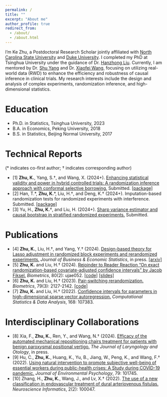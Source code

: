 ```yaml
---
permalink: /
title: ""
excerpt: "About me"
author_profile: true
redirect_from: 
  - /about/
  - /about.html
---
```


I’m Ke Zhu, a Postdoctoral Research Scholar jointly affiliated with [North Carolina State University](https://statistics.sciences.ncsu.edu/people/kzhu24/) and [Duke University](https://biostat.duke.edu/profile/ke-zhu). I completed my PhD at Tsinghua University under the guidance of Dr. [Hanzhong Liu](http://www.stat.tsinghua.edu.cn/teachers/hanzhongliu/). Currently, I am mentored by Dr. [Shu Yang](https://shuyang.wordpress.ncsu.edu) and Dr. [Xiaofei Wang](https://biostat.duke.edu/profile/xiaofei-wang), focusing on utilizing real-world data (RWD) to enhance the efficiency and robustness of causal inference in clinical trials. My research interests include the design and analysis of complex experiments, randomization inference, and high-dimensional statistics.

Education
======
* Ph.D. in Statistics, Tsinghua University, 2023
* B.A. in Economics, Peking University, 2018
* B.S. in Statistics, Beijing Normal University, 2017

Technical Reports
======
(\* indicates co-first author; † indicates corresponding author)

* [1] **Zhu, K.**, Yang, S.†, and Wang, X. (2024+). [Enhancing statistical validity and power in hybrid controlled trials: A randomization inference approach with conformal selective borrowing.](https://arxiv.org/abs/2410.11713) Submitted. [[package]](https://github.com/ke-zhu/intFRT)
* [2] Han, T.\*, **Zhu, K.**\*, Liu, H.†, and Deng, K.† (2024+). Imputation-based randomization tests for randomized experiments with interference. Submitted. [[package]](https://github.com/htx113/imprt)
* [3] Yu, H., **Zhu, K.**†, and Liu, H. (2024+). [Sharp variance estimator and causal bootstrap in stratified randomized experiments.](https://arxiv.org/abs/2401.16667) Submitted.

Publications
======
* [4] **Zhu, K.**, Liu, H.†, and Yang, Y.† (2024). [Design-based theory for Lasso adjustment in randomized block experiments and rerandomized experiments.](https://www.tandfonline.com/doi/full/10.1080/07350015.2024.2403381) *Journal of Business & Economic Statistics*, in press. [[arxiv]](https://arxiv.org/abs/2109.11271)
* [5] **Zhu, K.** and Liu, H.† (2024). [Rejoinder to Reader Reaction “On exact randomization-based covariate-adjusted confidence intervals” by Jacob Fiksel.](https://doi.org/10.1093/biomtc/ujae052) *Biometrics*, 80(2): ujae052. [[code]](https://github.com/ke-zhu/rbci) [[slides]](https://drive.google.com/file/d/1hu5l0LgZRkYzl233Tw5r5dMmDAha7GJa/view?usp=share_link)
* [6] **Zhu, K.** and Liu, H.† (2023). [Pair-switching rerandomization.](https://doi.org/10.1111/biom.13712) *Biometrics*, 79(3): 2127-2142. [[code]](https://drive.google.com/file/d/1CFmEJUT9IU-SwPqoP5QJVR4I3EcflOkE/view?usp=sharing)
* [7] **Zhu, K.** and Liu, H.† (2022). [Confidence intervals for parameters in high-dimensional sparse vector autoregression.](https://doi.org/10.1016/j.csda.2021.107383) *Computational Statistics & Data Analysis*, 168: 107383.

Interdisciplinary Collaborations
======
* [8] Xia, F., **Zhu, K.**, Ren, Y., and Wang, N.† (2024). [Efficacy of the automated mechanical repositioning chairs treatment for patients with benign paroxysmal positional vertigo.](https://www.cambridge.org/core/journals/journal-of-laryngology-and-otology/article/efficacy-of-the-automated-mechanical-repositioning-chairs-treatment-for-patients-with-benign-paroxysmal-positional-vertigo/F0849A523F950E5A5195324EB1D75833) *The Journal of Laryngology and Otology*, in press.
* [9] Hu, C., **Zhu, K.**, Huang, K., Yu, B., Jiang, W., Peng, K., and Wang, F.† (2022). [Using natural intervention to promote subjective well-being of essential workers during public-health crises: A Study during COVID-19 pandemic.](https://doi.org/10.1016/j.jenvp.2021.101745) *Journal of Environmental Psychology*, 79: 101745.
* [10] Zhang, H., **Zhu, K.**, Wang, J., and Lv, X.† (2022). [The use of a new classification in endovascular treatment of dural arteriovenous fistulas.](https://doi.org/10.1016/j.neuri.2022.100047) *Neuroscience Informatics*, 2(2): 100047.



<script type='text/javascript' id='clustrmaps' src='//cdn.clustrmaps.com/map_v2.js?cl=080808&w=320&t=tt&d=6azBu2HkvZX9yIT4v8xF7VXA7w7dy-5qi5E20N5j5Js&co=ffffff&cmo=3acc3a&cmn=ff5353&ct=808080'></script>

